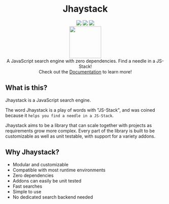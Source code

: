<div align="center">
  <h1>Jhaystack</h1>
  <img src="https://img.shields.io/github/license/fukurosan/jhaystack" style="display:inline-block;">
  <img src="https://img.shields.io/npm/v/jhaystack?color=1" style="display:inline-block;">
  <img src="https://img.shields.io/badge/code_style-prettier-ff69b4.svg?style=flat-square" style="display:inline-block;">
  <br />
  <img src="https://fukurosan.github.io/Jhaystack/logo.png" style="width:100px;">
  <br />
  A JavaScript search engine with zero dependencies. Find a needle in a JS-Stack!
  <br>
  Check out the <a target="_blank" href="https://fukurosan.github.io/Jhaystack/">Documentation</a> to learn more!
</div>

## What is this?
Jhaystack is a JavaScript search engine.

The word Jhaystack is a play of words with "JS-Stack", and was coined because it `helps you find a needle in a JS-Stack`.

Jhaystack aims to be a library that can scale together with projects as requirements grow more complex. Every part of the library is built to be customizable as well as unit testable, with support for a variety addons. 

## Why Jhaystack?
- Modular and customizable
- Compatible with most runtime environments
- Zero dependencies
- Addons can easily be unit tested
- Fast searches
- Simple to use
- No dedicated search backend needed

